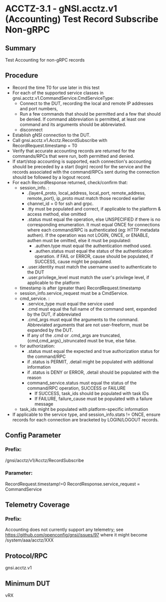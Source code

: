 # ACCTZ-3.1 - gNSI.acctz.v1 (Accounting) Test Record Subscribe Non-gRPC

## Summary
Test Accounting for non-gRPC records

## Procedure
- Record the time T0 for use later in this test
- For each of the supported service classes in gnsi.acctz.v1.CommandService.CmdServiceType:
	- Connect to the DUT, recording the local and remote IP addresses and port numbers,
	- Run a few commands that should be permitted and a few that should be denied. If command abbreviation is permitted, at least one command and its arguments should be abbreviated.
	- disconnect
- Establish gNSI connection to the DUT.
- Call gnsi.acctz.v1.Acctz.RecordSubscribe with RecordRequest.timestamp = T0
- Verify that accurate accounting records are returned for the commands/RPCs that were run, both permitted and denied.
- If start/stop accounting is supported, each connection's accounting should be preceded by a start (login) record for the service and the records associated with the command/RPCs sent during the connection should be followed by a logout record.
- For each RecordResponse returned, check/confirm that:
	- session_info. :
		- .{layer4_proto, local_address, local_port, remote_address, remote_port}, ip_proto must match those recorded earlier
		- channel_id = 0 for ssh and grpc.
		- .tty must be populated and correct, if applicable to the platform & access method, else omitted
		- .status must equal the operation, else UNSPECIFIED if there is no corresponding enumeration.  It must equal ONCE for connections where each command/RPC is authenticated (eg: HTTP metadata authen).  If the operation was not LOGIN, ONCE, or ENABLE, authen must be omitted, else it must be populated:
			- .authen.type must equal the authentication method used.
			- .authen.status must equal the status of the authentication operation.  if FAIL or ERROR, cause should be populated, if SUCCESS, cause might be populated.
		- .user.identity must match the username used to authenticate to the DUT
		- .user.privilege_level must match the user's privilege level, if applicable to the platform
	- timestamp is after (greater than) RecordRequest.timestamp
	- session_info.service_request must be a CmdService.
	- cmd_service. : 
		- .service_type must equal the service used
		- .cmd must equal the full name of the command sent, expanded by the DUT, if abbreviated
		- .cmd_args must equal the arguments to the command.  Abbreviated arguments that are not user-freeform, must be expanded by the DUT.
		- If any of the .cmd or .cmd_args are truncated, {cmd,cmd_args}_istruncated must be true, else false.
	- for authorization:
		- .status must equal the expected and true authorization status for the command/RPC
		- if .status is PERMIT, .detail  might be populated with additional information
		- if .status is DENY or ERROR, .detail should be populated with the reason
		- command_service.status must equal the status of the command/RPC operation, SUCCESS or FAILURE
			- If SUCCESS, task_ids should be populated with task IDs
			- If FAILURE, failure_cause must be populated with a failure message
	- task_ids might be populated with platform-specific information
- If applicable to the service type, and session_info.stats != ONCE, ensure records for each connection are bracketed by LOGIN/LOGOUT records.


## Config Parameter
### Prefix:
/gnsi/acctz/v1/Acctz/RecordSubscribe

### Parameter:
RecordRequest.timestamp!=0
RecordResponse.service_request = CommandService

## Telemetry Coverage
### Prefix:
Accounting does not currently support any telemetry; see https://github.com/openconfig/gnsi/issues/97 where it might become /system/aaa/acctz/XXX

## Protocol/RPC
gnsi.acctz.v1

## Minimum DUT
vRX
